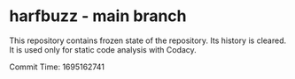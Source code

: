 # harfbuzz - main branch

This repository contains frozen state of the repository.
Its history is cleared. It is used only for static code
analysis with Codacy.

Commit Time: 1695162741